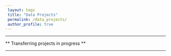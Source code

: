 ```yaml
---
 layout: tags
 title: "Data Projects"
 permalink: /data_projects/
 author_profile: true
---
```


***

** Transferring projects in progress **

***